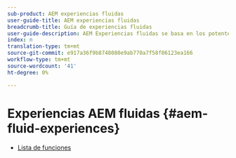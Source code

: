 ```yaml
---
sub-product: AEM experiencias fluidas
user-guide-title: AEM experiencias fluidas
breadcrumb-title: Guía de experiencias fluidas
user-guide-description: AEM Experiencias fluidas se basa en los potentes conjuntos de funciones de AEM Sites, AEM Dynamic Media y AEM Assets para proporcionar una solución sólida para el envío de contenido sin encabezado.
index: n
translation-type: tm+mt
source-git-commit: e917a36f9b8748080e9ab770a7f58f06123ea166
workflow-type: tm+mt
source-wordcount: '41'
ht-degree: 0%

---
```



# Experiencias AEM fluidas {#aem-fluid-experiences}

+ [Lista de funciones](/help/fluid-experiences/feature-list.md)